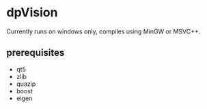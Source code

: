 # dpVision

Currently runs on windows only, compiles using MinGW or MSVC++.

## prerequisites
* qt5
* zlib
* quazip
* boost
* eigen
